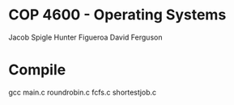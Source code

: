 # COP 4600 - Operating Systems
Jacob Spigle
Hunter Figueroa
David Ferguson

# Compile
gcc main.c roundrobin.c fcfs.c shortestjob.c
